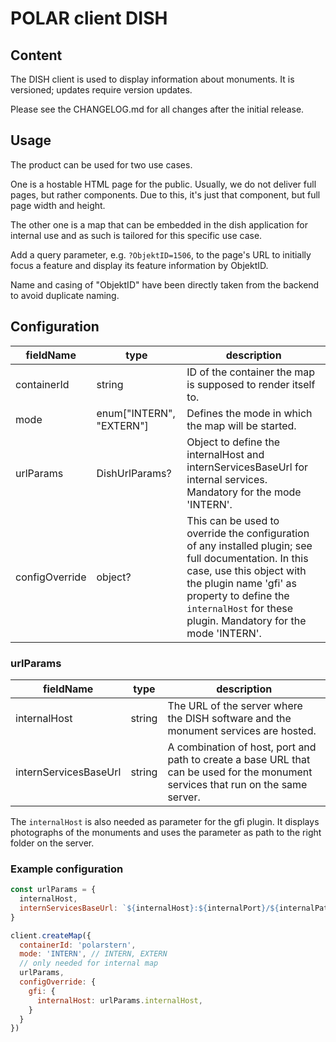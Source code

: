 # POLAR client DISH

## Content

The DISH client is used to display information about monuments. It is versioned; updates require version updates.

Please see the CHANGELOG.md for all changes after the initial release.

## Usage

The product can be used for two use cases. 

One is a hostable HTML page for the public. Usually, we do not deliver full pages, but rather components. Due to this, it's just that component, but full page width and height. 

The other one is a map that can be embedded in the dish application for internal use and as such is tailored for this specific use case.

Add a query parameter, e.g. `?ObjektID=1506`, to the page's URL to initially focus a feature and display its feature information by ObjektID.

Name and casing of "ObjektID" have been directly taken from the backend to avoid duplicate naming.

## Configuration

| fieldName | type | description |
| - | - | - |
| containerId | string | ID of the container the map is supposed to render itself to. |
| mode |  enum["INTERN", "EXTERN"] | Defines the mode in which the map will be started. |
| urlParams | DishUrlParams? | Object to define the internalHost and internServicesBaseUrl for internal services. Mandatory for the mode 'INTERN'. |
| configOverride | object? | This can be used to override the configuration of any installed plugin; see full documentation. In this case, use this object with the plugin name 'gfi' as property to define the `internalHost` for these plugin. Mandatory for the mode 'INTERN'. |

### urlParams

| fieldName | type | description |
| - | - | - |
| internalHost | string | The URL of the server where the DISH software and the monument services are hosted. |
| internServicesBaseUrl | string | A combination of host, port and path to create a base URL that can be used for the monument services that run on the same server. |

The `internalHost` is also needed as parameter for the gfi plugin. It displays photographs of the monuments and uses the parameter as path to the right folder on the server.

### Example configuration

```js
const urlParams = {
  internalHost,
  internServicesBaseUrl: `${internalHost}:${internalPort}/${internalPath}`
}

client.createMap({
  containerId: 'polarstern',
  mode: 'INTERN', // INTERN, EXTERN
  // only needed for internal map
  urlParams,
  configOverride: {
    gfi: {
      internalHost: urlParams.internalHost,
    }
  }
})
```